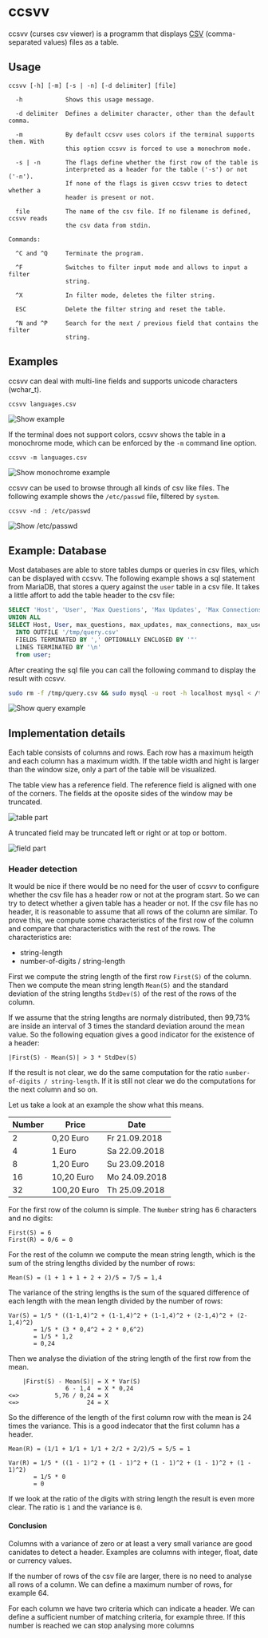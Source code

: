 # ccsvv
ccsvv (curses csv viewer) is a programm that displays [CSV](https://en.wikipedia.org/wiki/Comma-separated_values) (comma-separated values) files as a table.

## Usage

```
ccsvv [-h] [-m] [-s | -n] [-d delimiter] [file]

  -h            Shows this usage message.

  -d delimiter  Defines a delimiter character, other than the default comma.

  -m            By default ccsvv uses colors if the terminal supports them. With
                this option ccsvv is forced to use a monochrom mode.

  -s | -n       The flags define whether the first row of the table is
                interpreted as a header for the table ('-s') or not ('-n').
                If none of the flags is given ccsvv tries to detect whether a
                header is present or not.

  file          The name of the csv file. If no filename is defined, ccsvv reads
                the csv data from stdin.

Commands:

  ^C and ^Q     Terminate the program.

  ^F            Switches to filter input mode and allows to input a filter
                string.

  ^X            In filter mode, deletes the filter string.

  ESC           Delete the filter string and reset the table.

  ^N and ^P     Search for the next / previous field that contains the filter
                string.
```
## Examples
ccsvv can deal with multi-line fields and supports unicode characters (wchar_t).
```
ccsvv languages.csv
```
![Show example](img/languages.png)

If the terminal does not support colors, ccsvv shows the table in a monochrome mode, which can be enforced by the `-m` command line option.
```
ccsvv -m languages.csv
```
![Show monochrome example](img/mono.png)

ccsvv can be used to browse through all kinds of csv like files. The following example shows the `/etc/passwd` file, filtered by `system`.
```
ccsvv -nd : /etc/passwd
```
![Show /etc/passwd](img/etc-passwd.png)
## Example: Database
Most databases are able to store tables dumps or queries in csv files, which can be displayed with ccsvv. The following example shows a sql statement from MariaDB, that stores a query against the `user` table in a csv file. It takes a little affort to add the table header to the csv file:

```sql
SELECT 'Host', 'User', 'Max Questions', 'Max Updates', 'Max Connections', 'Max User Uonnections'
UNION ALL
SELECT Host, User, max_questions, max_updates, max_connections, max_user_connections
  INTO OUTFILE '/tmp/query.csv'
  FIELDS TERMINATED BY ',' OPTIONALLY ENCLOSED BY '"'
  LINES TERMINATED BY '\n'
  from user;
```

After creating the sql file you can call the following command to display the result with ccsvv.

```bash
sudo rm -f /tmp/query.csv && sudo mysql -u root -h localhost mysql < /tmp/query.sql && ccsvv /tmp/query.csv
```
![Show query example](img/query.png)

## Implementation details
Each table consists of columns and rows. Each row has a maximum heigth and 
each column has a maximum width.
If the table width and hight is larger than the window size, only a part of
the table will be visualized.

The table view has a reference field. The reference field is aligned with one
of the corners. The fields at the oposite sides of the window may be truncated.

![table part](img/table_part.png?raw=true "Table Part")

A truncated field may be truncated left or right or at top or bottom.

![field part](img/field_part.png?raw=true "Field Part")

### Header detection
It would be nice if there would be no need for the user of ccsvv to configure whether the csv file has a header row or not at the program start. So we can try to detect whether a given table has a header or not. If the csv file has no header, it is reasonable to assume that all rows of the column are similar. To prove this, we compute some characteristics of the first row of the column and compare that characteristics with the rest of the rows.
The characteristics are:

* string-length
* number-of-digits / string-length 

First we compute the string length of the first row `First(S)` of the column. Then we compute the mean string length `Mean(S)` and the standard deviation of the string lengths `StdDev(S)` of the rest of the rows of the column.

If we assume that the string lengths are normaly distributed, then 99,73% are inside an interval of 3 times the standard deviation around the mean value. So the following equation gives a good indicator for the existence of a header:

```
|First(S) - Mean(S)| > 3 * StdDev(S)
```

If the result is not clear, we do the same computation for the ratio `number-of-digits / string-length`. If it is still not clear we do the computations for the next column and so on.


Let us take a look at an example the show what this means.

| Number | Price       | Date          |
| ------ |-------------| --------------|
| 2      | 0,20 Euro   | Fr 21.09.2018 |
| 4      | 1 Euro      | Sa 22.09.2018 |
| 8      | 1,20 Euro   | Su 23.09.2018 |
| 16     | 10,20 Euro  | Mo 24.09.2018 |
| 32     | 100,20 Euro | Th 25.09.2018 |

For the first row of the column is simple. The `Number` string has 6 characters and no digits:

```
First(S) = 6 
First(R) = 0/6 = 0
```

For the rest of the column we compute the mean string length, which is the sum of the string lengths divided by the number of rows:
```
Mean(S) = (1 + 1 + 1 + 2 + 2)/5 = 7/5 = 1,4
```
The variance of the string lengths is the sum of the squared difference of each length with the mean length divided by the number of rows:
```
Var(S) = 1/5 * ((1-1,4)^2 + (1-1,4)^2 + (1-1,4)^2 + (2-1,4)^2 + (2-1,4)^2)
       = 1/5 * (3 * 0,4^2 + 2 * 0,6^2)
       = 1/5 * 1,2
       = 0,24
```
Then we analyse the diviation of the string length of the first row from the mean.
```
    |First(S) - Mean(S)| = X * Var(S)
                6 - 1,4  = X * 0,24
<=>          5,76 / 0,24 = X
<=>                   24 = X
```
So the difference of the length of the first column row with the mean is 24 times the variance. This is a good indecator that the first column has a header.

```
Mean(R) = (1/1 + 1/1 + 1/1 + 2/2 + 2/2)/5 = 5/5 = 1

Var(R) = 1/5 * ((1 - 1)^2 + (1 - 1)^2 + (1 - 1)^2 + (1 - 1)^2 + (1 - 1)^2)
       = 1/5 * 0
       = 0
```
If we look at the ratio of the digits with string length the result is even more clear. The ratio is `1` and the variance is `0`.

#### Conclusion
Columns with a variance of zero or at least a very small variance are good canidates to detect a header. Examples are columns with integer, float, date or currency values.

If the number of rows of the csv file are larger, there is no need to analyse all rows of a column. We can define a maximum number of rows, for example 64.

For each column we have two criteria which can indicate a header. We can define a sufficient number of matching criteria, for example three. If this number is reached we can stop analysing more columns
